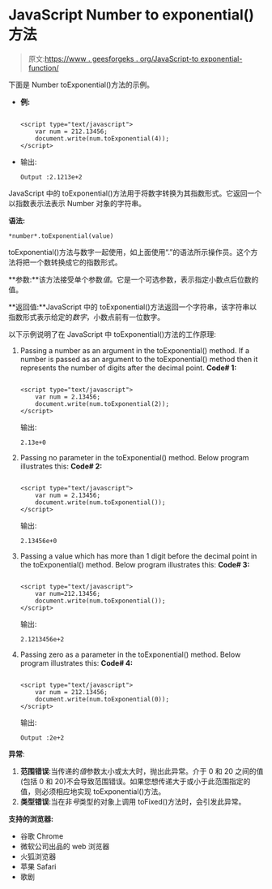 # JavaScript Number to exponential()方法

> 原文:[https://www . geesforgeks . org/JavaScript-to exponential-function/](https://www.geeksforgeeks.org/javascript-toexponential-function/)

下面是 Number toExponential()方法的示例。

*   **例:**

    ```

    <script type="text/javascript">
        var num = 212.13456;
        document.write(num.toExponential(4));          
    </script>
    ```

*   输出:

    ```
    Output :2.1213e+2
    ```

JavaScript 中的 toExponential()方法用于将数字转换为其指数形式。它返回一个以指数表示法表示 Number 对象的字符串。

**语法:**

```
*number*.toExponential(value)
```

toExponential()方法与数字一起使用，如上面使用“.”的语法所示操作员。这个方法将把一个数转换成它的指数形式。

**参数:**该方法接受单个参数*值*。它是一个可选参数，表示指定小数点后位数的值。

**返回值:**JavaScript 中的 toExponential()方法返回一个字符串，该字符串以指数形式表示给定的*数字*，小数点前有一位数字。

以下示例说明了在 JavaScript 中 toExponential()方法的工作原理:

1.  Passing a number as an argument in the toExponential() method. If a number is passed as an argument to the toExponential() method then it represents the number of digits after the decimal point.
    **Code# 1:**

    ```

    <script type="text/javascript">
        var num = 2.13456;
        document.write(num.toExponential(2));          
    </script>
    ```

    输出:

    ```
    2.13e+0
    ```

2.  Passing no parameter in the toExponential() method. Below program illustrates this:
    **Code# 2:**

    ```

    <script type="text/javascript">
        var num = 2.13456;
        document.write(num.toExponential());          
    </script>
    ```

    输出:

    ```
    2.13456e+0
    ```

3.  Passing a value which has more than 1 digit before the decimal point in the toExponential() method. Below program illustrates this:
    **Code# 3:**

    ```

    <script type="text/javascript">
        var num=212.13456;
        document.write(num.toExponential());          
    </script>
    ```

    输出:

    ```
    2.1213456e+2
    ```

4.  Passing zero as a parameter in the toExponential() method. Below program illustrates this:
    **Code# 4:**

    ```

    <script type="text/javascript">
        var num = 212.13456;
        document.write(num.toExponential(0));          
    </script>
    ```

    输出:

    ```
    Output :2e+2
    ```

**异常**:

1.  **范围错误**:当传递的*值*参数太小或太大时，抛出此异常。介于 0 和 20 之间的值(包括 0 和 20)不会导致范围错误。如果您想传递大于或小于此范围指定的值，则必须相应地实现 toExponential()方法。
2.  **类型错误**:当在非*号*类型的对象上调用 toFixed()方法时，会引发此异常。

**支持的浏览器:**

*   谷歌 Chrome
*   微软公司出品的 web 浏览器
*   火狐浏览器
*   苹果 Safari
*   歌剧